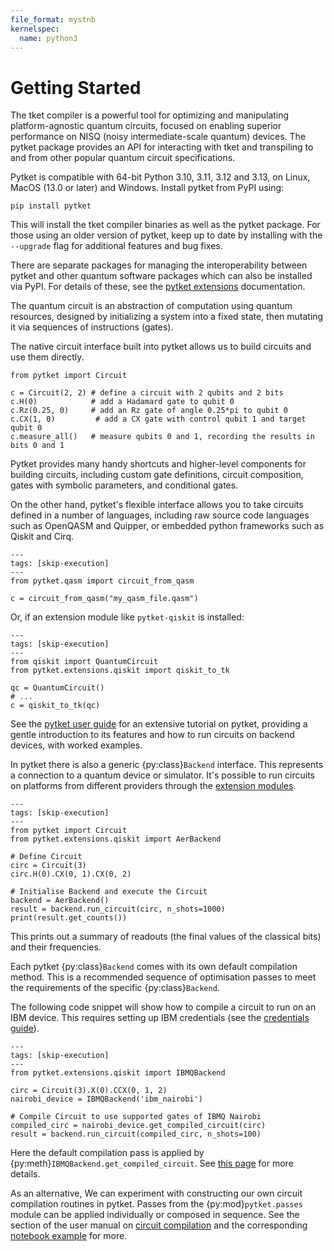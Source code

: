 ```yaml
---
file_format: mystnb
kernelspec:
  name: python3
---
```

# Getting Started

The tket compiler is a powerful tool for optimizing and manipulating
platform-agnostic quantum circuits, focused on enabling superior performance on
NISQ (noisy intermediate-scale quantum) devices. The pytket package provides an
API for interacting with tket and transpiling to and from other popular quantum
circuit specifications.

Pytket is compatible with 64-bit Python 3.10, 3.11, 3.12 and 3.13, on Linux,
MacOS (13.0 or later) and Windows. Install pytket from PyPI using:

```
pip install pytket
```

This will install the tket compiler binaries as well as the pytket package. For
those using an older version of pytket, keep up to date by installing with the
`--upgrade` flag for additional features and bug fixes.

There are separate packages for managing the interoperability between pytket and
other quantum software packages which can also be installed via PyPI. For
details of these, see the
[pytket extensions](extensions.md) documentation.

The quantum circuit is an abstraction of computation using quantum resources,
designed by initializing a system into a fixed state, then mutating it via
sequences of instructions (gates).

The native circuit interface built into pytket allows us to build circuits and
use them directly.

```{code-cell} ipython3
from pytket import Circuit

c = Circuit(2, 2) # define a circuit with 2 qubits and 2 bits
c.H(0)            # add a Hadamard gate to qubit 0
c.Rz(0.25, 0)     # add an Rz gate of angle 0.25*pi to qubit 0
c.CX(1, 0)         # add a CX gate with control qubit 1 and target qubit 0
c.measure_all()   # measure qubits 0 and 1, recording the results in bits 0 and 1
```

Pytket provides many handy shortcuts and higher-level components for building
circuits, including custom gate definitions, circuit composition, gates with
symbolic parameters, and conditional gates.

On the other hand, pytket's flexible interface allows you to take circuits
defined in a number of languages, including raw source code languages such as
OpenQASM and Quipper, or embedded python frameworks such as Qiskit and Cirq.

```{code-cell} ipython3
---
tags: [skip-execution]
---
from pytket.qasm import circuit_from_qasm

c = circuit_from_qasm("my_qasm_file.qasm")
```

Or, if an extension module like `pytket-qiskit` is installed:

```{code-cell} ipython3
---
tags: [skip-execution]
---
from qiskit import QuantumCircuit
from pytket.extensions.qiskit import qiskit_to_tk

qc = QuantumCircuit()
# ...
c = qiskit_to_tk(qc)
```

See the
[pytket user guide](https://docs.quantinuum.com/tket/user-guide)
for an extensive tutorial on pytket, providing a gentle introduction to its
features and how to run circuits on backend devices, with worked examples.

In pytket there is also a generic {py:class}`Backend` interface. This represents a connection to a quantum device or simulator.
It's possible to run circuits on platforms from different providers through the [extension modules](https://docs.quantinuum.com/tket/api-docs/extensions).

```{code-cell} ipython3
---
tags: [skip-execution]
---
from pytket import Circuit
from pytket.extensions.qiskit import AerBackend

# Define Circuit
circ = Circuit(3)
circ.H(0).CX(0, 1).CX(0, 2)

# Initialise Backend and execute the Circuit
backend = AerBackend()
result = backend.run_circuit(circ, n_shots=1000)
print(result.get_counts())
```

This prints out a summary of readouts (the final values of the classical bits) and their frequencies.

Each pytket {py:class}`Backend` comes with its own default compilation method. This is a recommended sequence of optimisation passes to meet the requirements of the specific {py:class}`Backend`.

The following code snippet will show how to compile a circuit to run on an IBM device. This requires setting up IBM credentials (see the [credentials guide](https://docs.quantinuum.com/tket/extensions/pytket-qiskit/#access-and-credentials)).

```{code-cell} ipython3
---
tags: [skip-execution]
---
from pytket.extensions.qiskit import IBMQBackend

circ = Circuit(3).X(0).CCX(0, 1, 2)
nairobi_device = IBMQBackend('ibm_nairobi')

# Compile Circuit to use supported gates of IBMQ Nairobi
compiled_circ = nairobi_device.get_compiled_circuit(circ)
result = backend.run_circuit(compiled_circ, n_shots=100)
```

Here the default compilation pass is applied by {py:meth}`IBMQBackend.get_compiled_circuit`. See [this page](https://docs.quantinuum.com/tket/extensions/pytket-qiskit/#default-compilation) for more details.

As an alternative, We can experiment with constructing our own circuit compilation routines in pytket. Passes from the {py:mod}`pytket.passes` module can be applied individually or composed in sequence.
See the section of the user manual on [circuit compilation](https://docs.quantinuum.com/tket/user-guide/manual/manual_compiler.html) and the corresponding [notebook example](https://docs.quantinuum.com/tket/user-guide/examples/circuit_compilation/compilation_example.html) for more.
